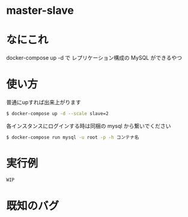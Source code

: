 # master-slave

# なにこれ
docker-compose up -d で レプリケーション構成の MySQL ができるやつ

# 使い方
普通にupすれば出来上がります
```sh
$ docker-compose up -d --scale slave=2
```

各インスタンスにログインする時は同梱の mysql から繋いでください
```sh
$ docker-compose run mysql -u root -p -h コンテナ名
```

# 実行例
```sh
WIP
```

# 既知のバグ
